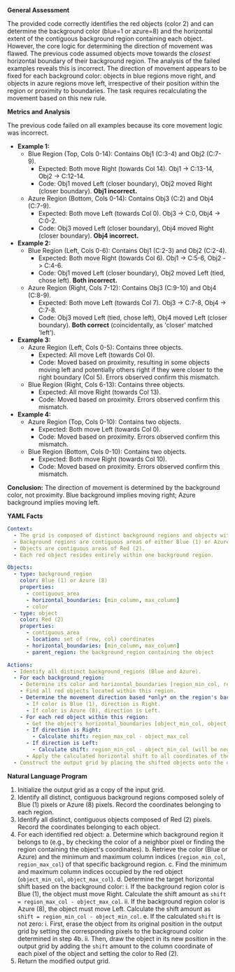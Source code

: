**General Assessment**

The provided code correctly identifies the red objects (color 2) and can determine the background color (blue=1 or azure=8) and the horizontal extent of the contiguous background region containing each object. However, the core logic for determining the direction of movement was flawed. The previous code assumed objects move towards the *closest* horizontal boundary of their background region. The analysis of the failed examples reveals this is incorrect. The direction of movement appears to be fixed for each background color: objects in blue regions move right, and objects in azure regions move left, irrespective of their position within the region or proximity to boundaries. The task requires recalculating the movement based on this new rule.

**Metrics and Analysis**

The previous code failed on all examples because its core movement logic was incorrect.

*   **Example 1:**
    *   Blue Region (Top, Cols 0-14): Contains Obj1 (C:3-4) and Obj2 (C:7-9).
        *   Expected: Both move Right (towards Col 14). Obj1 -> C:13-14, Obj2 -> C:12-14.
        *   Code: Obj1 moved Left (closer boundary), Obj2 moved Right (closer boundary). **Obj1 incorrect.**
    *   Azure Region (Bottom, Cols 0-14): Contains Obj3 (C:2) and Obj4 (C:7-9).
        *   Expected: Both move Left (towards Col 0). Obj3 -> C:0, Obj4 -> C:0-2.
        *   Code: Obj3 moved Left (closer boundary), Obj4 moved Right (closer boundary). **Obj4 incorrect.**
*   **Example 2:**
    *   Blue Region (Left, Cols 0-6): Contains Obj1 (C:2-3) and Obj2 (C:2-4).
        *   Expected: Both move Right (towards Col 6). Obj1 -> C:5-6, Obj2 -> C:4-6.
        *   Code: Obj1 moved Left (closer boundary), Obj2 moved Left (tied, chose left). **Both incorrect.**
    *   Azure Region (Right, Cols 7-12): Contains Obj3 (C:9-10) and Obj4 (C:8-9).
        *   Expected: Both move Left (towards Col 7). Obj3 -> C:7-8, Obj4 -> C:7-8.
        *   Code: Obj3 moved Left (tied, chose left), Obj4 moved Left (closer boundary). **Both correct** (coincidentally, as 'closer' matched 'left').
*   **Example 3:**
    *   Azure Region (Left, Cols 0-5): Contains three objects.
        *   Expected: All move Left (towards Col 0).
        *   Code: Moved based on proximity, resulting in some objects moving left and potentially others right if they were closer to the right boundary (Col 5). Errors observed confirm this mismatch.
    *   Blue Region (Right, Cols 6-13): Contains three objects.
        *   Expected: All move Right (towards Col 13).
        *   Code: Moved based on proximity. Errors observed confirm this mismatch.
*   **Example 4:**
    *   Azure Region (Top, Cols 0-10): Contains two objects.
        *   Expected: Both move Left (towards Col 0).
        *   Code: Moved based on proximity. Errors observed confirm this mismatch.
    *   Blue Region (Bottom, Cols 0-10): Contains two objects.
        *   Expected: Both move Right (towards Col 10).
        *   Code: Moved based on proximity. Errors observed confirm this mismatch.

**Conclusion:** The direction of movement is determined by the background color, not proximity. Blue background implies moving right; Azure background implies moving left.

**YAML Facts**


```yaml
Context:
  - The grid is composed of distinct background regions and objects within them.
  - Background regions are contiguous areas of either Blue (1) or Azure (8).
  - Objects are contiguous areas of Red (2).
  - Each red object resides entirely within one background region.

Objects:
  - type: background_region
    color: Blue (1) or Azure (8)
    properties:
      - contiguous_area
      - horizontal_boundaries: [min_column, max_column]
      - color
  - type: object
    color: Red (2)
    properties:
      - contiguous_area
      - location: set of (row, col) coordinates
      - horizontal_boundaries: [min_column, max_column]
      - parent_region: the background_region containing the object

Actions:
  - Identify all distinct background_regions (Blue and Azure).
  - For each background_region:
    - Determine its color and horizontal_boundaries [region_min_col, region_max_col].
    - Find all red objects located within this region.
    - Determine the movement direction based *only* on the region's background color:
      - If color is Blue (1), direction is Right.
      - If color is Azure (8), direction is Left.
    - For each red object within this region:
      - Get the object's horizontal_boundaries [object_min_col, object_max_col].
      - If direction is Right:
        - Calculate shift: region_max_col - object_max_col
      - If direction is Left:
        - Calculate shift: region_min_col - object_min_col (will be negative or zero)
      - Apply the calculated horizontal shift to all coordinates of the object.
  - Construct the output grid by placing the shifted objects onto the original background. Erase objects from their original positions.
```


**Natural Language Program**

1.  Initialize the output grid as a copy of the input grid.
2.  Identify all distinct, contiguous background regions composed solely of Blue (1) pixels or Azure (8) pixels. Record the coordinates belonging to each region.
3.  Identify all distinct, contiguous objects composed of Red (2) pixels. Record the coordinates belonging to each object.
4.  For each identified red object:
    a.  Determine which background region it belongs to (e.g., by checking the color of a neighbor pixel or finding the region containing the object's coordinates).
    b.  Retrieve the color (Blue or Azure) and the minimum and maximum column indices (`region_min_col`, `region_max_col`) of that specific background region.
    c.  Find the minimum and maximum column indices occupied by the red object (`object_min_col`, `object_max_col`).
    d.  Determine the target horizontal shift based on the background color:
        i.  If the background region color is Blue (1), the object must move Right. Calculate the shift amount as `shift = region_max_col - object_max_col`.
        ii. If the background region color is Azure (8), the object must move Left. Calculate the shift amount as `shift = region_min_col - object_min_col`.
    e.  If the calculated `shift` is not zero:
        i.  First, erase the object from its original position in the output grid by setting the corresponding pixels to the background color determined in step 4b.
        ii. Then, draw the object in its new position in the output grid by adding the `shift` amount to the column coordinate of each pixel of the object and setting the color to Red (2).
5.  Return the modified output grid.